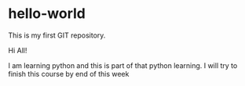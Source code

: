 # hello-world
This is my first GIT repository.

Hi All!

I am learning python and this is part of that python learning.
I will try to finish this course by end of this week
